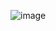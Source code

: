 ![image](https://github.com/ilrexho2011/Project-EULER-Possible-Solutions-Problems-201_to_300/assets/61479363/1eb06ffd-39c5-4120-9c4a-8184d8c8d794)

